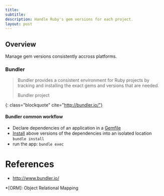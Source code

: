 ```yaml
---
title:
subtitle: 
description: Handle Ruby's gem versions for each project.
layout: post
---
```


## Overview

Manage gem versions consistently accross platforms.

### Bundler

> Bundler provides a consistent environment for Ruby projects by tracking and installing the exact gems and versions that are needed. 
> <footer class="blockquote-footer">Bundler project</footer>
{: class="blockquote" cite="http://bundler.io/"}

#### Bundler common workflow

+ Declare dependencies of an application in a [Gemfile](http://bundler.io/gemfile.html)
+ [Install](http://bundler.io/v1.13/man/bundle-install.1.html) above versions of the dependencies into an isolated location `bundle install`
+ run the app: `bundle exec`

References
==========

+ <http://www.bundler.io/>

*[ORM]: Object Relational Mapping
